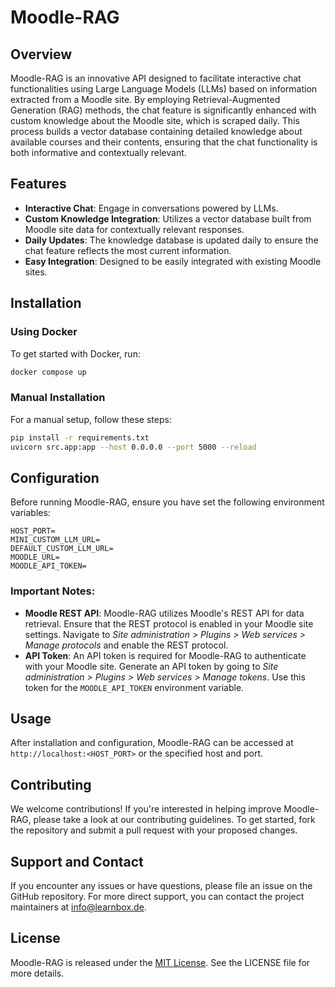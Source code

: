 # Moodle-RAG

## Overview
Moodle-RAG is an innovative API designed to facilitate interactive chat functionalities using Large Language Models (LLMs) based on information extracted from a Moodle site. By employing Retrieval-Augmented Generation (RAG) methods, the chat feature is significantly enhanced with custom knowledge about the Moodle site, which is scraped daily. This process builds a vector database containing detailed knowledge about available courses and their contents, ensuring that the chat functionality is both informative and contextually relevant.

## Features
- **Interactive Chat**: Engage in conversations powered by LLMs.
- **Custom Knowledge Integration**: Utilizes a vector database built from Moodle site data for contextually relevant responses.
- **Daily Updates**: The knowledge database is updated daily to ensure the chat feature reflects the most current information.
- **Easy Integration**: Designed to be easily integrated with existing Moodle sites.

## Installation

### Using Docker
To get started with Docker, run:
```bash
docker compose up
```

### Manual Installation
For a manual setup, follow these steps:
```bash
pip install -r requirements.txt
uvicorn src.app:app --host 0.0.0.0 --port 5000 --reload
```

## Configuration
Before running Moodle-RAG, ensure you have set the following environment variables:

```env
HOST_PORT=
MINI_CUSTOM_LLM_URL=
DEFAULT_CUSTOM_LLM_URL=
MOODLE_URL=
MOODLE_API_TOKEN=
```

### Important Notes:
- **Moodle REST API**: Moodle-RAG utilizes Moodle's REST API for data retrieval. Ensure that the REST protocol is enabled in your Moodle site settings. Navigate to *Site administration > Plugins > Web services > Manage protocols* and enable the REST protocol.
- **API Token**: An API token is required for Moodle-RAG to authenticate with your Moodle site. Generate an API token by going to *Site administration > Plugins > Web services > Manage tokens*. Use this token for the `MOODLE_API_TOKEN` environment variable.

## Usage
After installation and configuration, Moodle-RAG can be accessed at `http://localhost:<HOST_PORT>` or the specified host and port.

## Contributing
We welcome contributions! If you're interested in helping improve Moodle-RAG, please take a look at our contributing guidelines. To get started, fork the repository and submit a pull request with your proposed changes.

## Support and Contact
If you encounter any issues or have questions, please file an issue on the GitHub repository. For more direct support, you can contact the project maintainers at [info@learnbox.de](mailto:contact@example.com).

## License
Moodle-RAG is released under the [MIT License](LICENSE). See the LICENSE file for more details.
